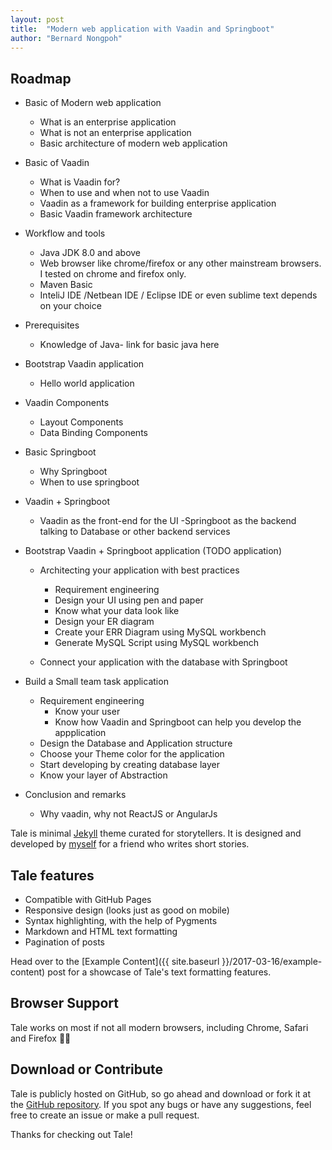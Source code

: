 ```yaml
---
layout: post
title:  "Modern web application with Vaadin and Springboot"
author: "Bernard Nongpoh"
---
```


## Roadmap
- Basic of Modern web application
	- What is an enterprise application 
	- What is not an enterprise application
	-  Basic architecture of modern web application
- Basic of Vaadin
	- What is Vaadin for?
	- When to use and when not to use Vaadin
	- Vaadin as a framework for building enterprise application
	- Basic Vaadin framework architecture 
- Workflow and tools
    - Java JDK 8.0 and above
    - Web browser like chrome/firefox or any other mainstream browsers. I tested on chrome and firefox only.
    - Maven Basic
    - InteliJ IDE /Netbean IDE / Eclipse IDE or even sublime text depends on your choice
- Prerequisites
    - Knowledge of Java- link for basic java here 
- Bootstrap Vaadin application
    - Hello world application
- Vaadin Components
	- Layout Components
	- Data Binding Components
- Basic Springboot 
	- Why Springboot 
	- When to use springboot
- Vaadin + Springboot
    - Vaadin as the front-end for the UI
    -Springboot as the backend talking to Database or other backend services
- Bootstrap Vaadin + Springboot application (TODO application)
	- Architecting your application with best practices
		- Requirement engineering 
		- Design your UI using pen and paper
		- Know what your data look like
		- Design your ER diagram
		- Create your ERR Diagram using MySQL workbench
		- Generate MySQL Script using MySQL workbench

	- Connect your application with the database with Springboot
	
- Build a Small team task application
	- Requirement engineering 
		- Know your user
		- Know how Vaadin and Springboot can help you develop the appplication
	- Design the Database and Application structure
	- Choose your Theme color for the application 
	- Start developing by creating database layer
	- Know your layer of Abstraction

- Conclusion and remarks
  - Why vaadin, why not ReactJS or AngularJs



Tale is minimal [Jekyll](https://jekyllrb.com/) theme curated for storytellers. It is designed and developed by [myself](https://github.com/chesterhow/) for a friend who writes short stories.

## Tale features
- Compatible with GitHub Pages
- Responsive design (looks just as good on mobile)
- Syntax highlighting, with the help of Pygments
- Markdown and HTML text formatting
- Pagination of posts

Head over to the [Example Content]({{ site.baseurl }}/2017-03-16/example-content) post for a showcase of Tale's text formatting features.

## Browser Support
Tale works on most if not all modern browsers, including Chrome, Safari and Firefox 👍🏼

## Download or Contribute
Tale is publicly hosted on GitHub, so go ahead and download or fork it at the [GitHub repository](https://github.com/chesterhow/tale). If you spot any bugs or have any suggestions, feel free to create an issue or make a pull request.

Thanks for checking out Tale!
